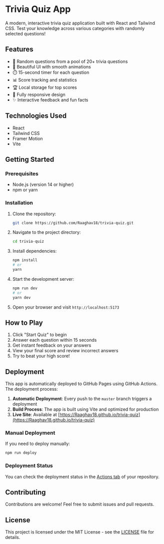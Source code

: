 # Trivia Quiz App

A modern, interactive trivia quiz application built with React and Tailwind CSS. Test your knowledge across various categories with randomly selected questions!

## Features

- 🎯 Random questions from a pool of 20+ trivia questions
- 🎨 Beautiful UI with smooth animations
- ⏱️ 15-second timer for each question
- 📊 Score tracking and statistics
- 🏆 Local storage for top scores
- 📱 Fully responsive design
- ✨ Interactive feedback and fun facts

## Technologies Used

- React
- Tailwind CSS
- Framer Motion
- Vite

## Getting Started

### Prerequisites

- Node.js (version 14 or higher)
- npm or yarn

### Installation

1. Clone the repository:
   ```bash
   git clone https://github.com/Raaghav18/trivia-quiz.git
   ```

2. Navigate to the project directory:
   ```bash
   cd trivia-quiz
   ```

3. Install dependencies:
   ```bash
   npm install
   # or
   yarn
   ```

4. Start the development server:
   ```bash
   npm run dev
   # or
   yarn dev
   ```

5. Open your browser and visit `http://localhost:5173`

## How to Play

1. Click "Start Quiz" to begin
2. Answer each question within 15 seconds
3. Get instant feedback on your answers
4. View your final score and review incorrect answers
5. Try to beat your high score!

## Deployment

This app is automatically deployed to GitHub Pages using GitHub Actions. The deployment process:

1. **Automatic Deployment**: Every push to the `master` branch triggers a deployment
2. **Build Process**: The app is built using Vite and optimized for production
3. **Live Site**: Available at [https://Raaghav18.github.io/trivia-quiz](https://Raaghav18.github.io/trivia-quiz)

### Manual Deployment
If you need to deploy manually:
```bash
npm run deploy
```

### Deployment Status
You can check the deployment status in the [Actions tab](https://github.com/Raaghav18/trivia-quiz/actions) of your repository.

## Contributing

Contributions are welcome! Feel free to submit issues and pull requests.

## License

This project is licensed under the MIT License - see the [LICENSE](LICENSE) file for details.
